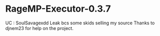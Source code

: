 # RageMP-Executor-0.3.7
UC : SoulSavagexdd 
Leak bcs some skids selling my source
Thanks to djnem23 for help on the project.
